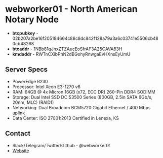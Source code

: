 # webworker01 - North American Notary Node

* **btcpubkey** - 02b207a2be16f205184664c88c8dc842f128a79a3a6c03741e5506cb480cb48268
* **btcaddr** - 1NBb81qJnxZTZAucEoSfrAF3A25CAVA83H
* **kmdaddr** - RWTnCXibPnN2dBGohyRnwgaEvHXnsEyUmU

## Server Specs

* PowerEdge R230
* Processor: Intel Xeon E3-1270 v6
* RAM: 64GB @ 4x Micron 16GB (x72, ECC DR) 260-Pin DDR4 SODIMM
* Storage: Dual Intel SSD DC S3500 Series (800GB, 2.5in SATA 6Gb/s, 20nm, MLC) (RAID1)
* Networking: Dual Broadcom BCM5720 Gigabit Ethernet / 400 Mbps uplink
* Data Center: ISO 27001:2013 Certified in Lenexa, KS

## Contact

* Slack/Telegram/Twitter/Github - @webworker01
* [Website](https://webworker.sh/notary)
